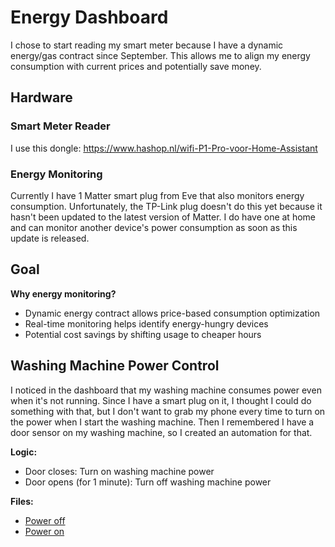 # Energy Dashboard

I chose to start reading my smart meter because I have a dynamic energy/gas contract since September. This allows me to align my energy consumption with current prices and potentially save money.

## Hardware

### Smart Meter Reader

I use this dongle: https://www.hashop.nl/wifi-P1-Pro-voor-Home-Assistant

### Energy Monitoring

Currently I have 1 Matter smart plug from Eve that also monitors energy consumption. Unfortunately, the TP-Link plug doesn't do this yet because it hasn't been updated to the latest version of Matter. I do have one at home and can monitor another device's power consumption as soon as this update is released.

## Goal

**Why energy monitoring?**

- Dynamic energy contract allows price-based consumption optimization
- Real-time monitoring helps identify energy-hungry devices
- Potential cost savings by shifting usage to cheaper hours

## Washing Machine Power Control

I noticed in the dashboard that my washing machine consumes power even when it's not running. Since I have a smart plug on it, I thought I could do something with that, but I don't want to grab my phone every time to turn on the power when I start the washing machine. Then I remembered I have a door sensor on my washing machine, so I created an automation for that.

**Logic:**

- Door closes: Turn on washing machine power
- Door opens (for 1 minute): Turn off washing machine power

**Files:**

- [Power off](washingmachine-off.yaml)
- [Power on](washingmachine-on.yaml)